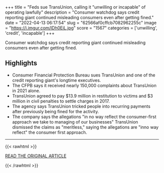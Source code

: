 +++
title = "Feds sue TransUnion, calling it \"unwilling or incapable\" of operating lawfully"
description = "Consumer watchdog says credit reporting giant continued misleading consumers even after getting fined."
date = "2022-04-13 06:17:54"
slug = "62566af0cffcb7082962255c"
image = "https://i.imgur.com/IDh0EiL.jpg"
score = "1567"
categories = ['unwilling', 'credit', 'incapable']
+++

Consumer watchdog says credit reporting giant continued misleading consumers even after getting fined.

## Highlights

- Consumer Financial Protection Bureau sues TransUnion and one of the credit reporting giant's longtime executives.
- The CFPB says it received nearly 150,000 complaints about TransUnion in 2021 alone.
- TransUnion agreed to pay $13.9 million in restitution to victims and $3 million in civil penalties to settle charges in 2017.
- The agency says TransUnion tricked people into recurring payments after previously being fined for the activity.
- The company says the allegations "in no way reflect the consumer-first approach we take to managing of our businesses" TransUnion dismissed the claims as "meritless," saying the allegations are "inno way reflect" the consumer first approach.

---

{{< rawhtml >}}
  <p class="article-category">
    <a target="_blank" href="https://www.cbsnews.com/news/transunion-cfpb-dark-patterns-consumer-credit/">READ THE ORIGINAL ARTICLE</a>
  </p>
{{< /rawhtml >}}
